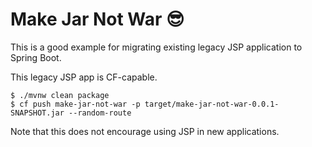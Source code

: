# Make Jar Not War 😎

This is a good example for migrating existing legacy JSP application to Spring Boot.

This legacy JSP app is CF-capable.

    $ ./mvnw clean package
    $ cf push make-jar-not-war -p target/make-jar-not-war-0.0.1-SNAPSHOT.jar --random-route

Note that this does not encourage using JSP in new applications.
